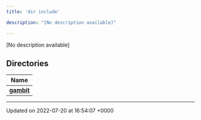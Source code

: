 ```yaml
---
title: 'dir include'

description: "[No description available]"

---
```







[No description available]

## Directories

| Name           |
| -------------- |
| **[gambit](/documentation/code/files/dir_cd4e8aedee3c589b3fc0821ab525082b/#dir-gambit)**  |






-------------------------------

Updated on 2022-07-20 at 16:54:07 +0000
